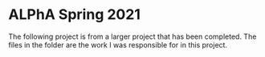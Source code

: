 # ALPhA Spring 2021

The following project is from a larger project that has been completed. The files in the folder are the work I was responsible for in this project.
